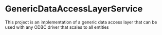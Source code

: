 # GenericDataAccessLayerService
This project is an implementation of a generic data access layer that can be used with any ODBC driver that scales to all entities
